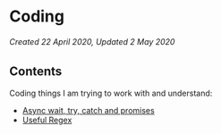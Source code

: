 # Coding

###### Created 22 April 2020, Updated 2 May 2020

## Contents

Coding things I am trying to work with and understand:

- [Async wait, try, catch and promises](/code/asyncetc)
- [Useful Regex](/doce/regex)
